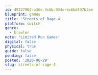 ```yaml
---
id: 49227962-a36e-4c6b-934e-ec6bdf97b3ee
blueprint: games
title: 'Streets of Rage 4'
platform: switch
genre:
  - brawler
note: 'Limited Run Games'
digital: false
physical: true
guide: false
pending: false
posted: '2020-06-29'
slug: streets-of-rage-4
---
```

